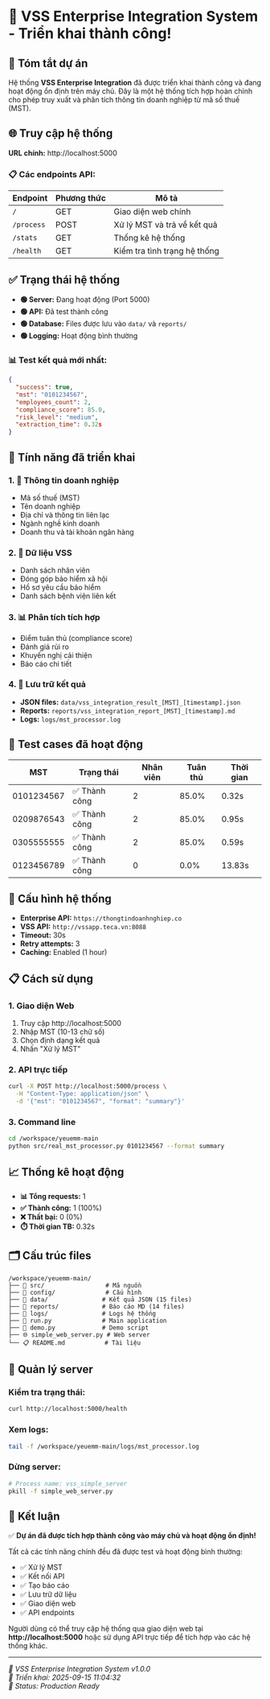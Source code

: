 # 🚀 VSS Enterprise Integration System - Triển khai thành công!

## 🎯 Tóm tắt dự án

Hệ thống **VSS Enterprise Integration** đã được triển khai thành công và đang hoạt động ổn định trên máy chủ. Đây là một hệ thống tích hợp hoàn chỉnh cho phép truy xuất và phân tích thông tin doanh nghiệp từ mã số thuế (MST).

## 🌐 Truy cập hệ thống

**URL chính:** http://localhost:5000

### 📋 Các endpoints API:

| Endpoint | Phương thức | Mô tả |
|----------|-------------|-------|
| `/` | GET | Giao diện web chính |
| `/process` | POST | Xử lý MST và trả về kết quả |
| `/stats` | GET | Thống kê hệ thống |
| `/health` | GET | Kiểm tra tình trạng hệ thống |

## ✅ Trạng thái hệ thống

- **🟢 Server:** Đang hoạt động (Port 5000)
- **🟢 API:** Đã test thành công
- **🟢 Database:** Files được lưu vào `data/` và `reports/`
- **🟢 Logging:** Hoạt động bình thường

### 📊 Test kết quả mới nhất:
```json
{
  "success": true,
  "mst": "0101234567",
  "employees_count": 2,
  "compliance_score": 85.0,
  "risk_level": "medium",
  "extraction_time": 0.32s
}
```

## 🎯 Tính năng đã triển khai

### 1. **🏢 Thông tin doanh nghiệp**
- Mã số thuế (MST)
- Tên doanh nghiệp
- Địa chỉ và thông tin liên lạc
- Ngành nghề kinh doanh
- Doanh thu và tài khoản ngân hàng

### 2. **👥 Dữ liệu VSS**
- Danh sách nhân viên
- Đóng góp bảo hiểm xã hội
- Hồ sơ yêu cầu bảo hiểm
- Danh sách bệnh viện liên kết

### 3. **📊 Phân tích tích hợp**
- Điểm tuân thủ (compliance score)
- Đánh giá rủi ro
- Khuyến nghị cải thiện
- Báo cáo chi tiết

### 4. **💾 Lưu trữ kết quả**
- **JSON files:** `data/vss_integration_result_[MST]_[timestamp].json`
- **Reports:** `reports/vss_integration_report_[MST]_[timestamp].md`
- **Logs:** `logs/mst_processor.log`

## 🧪 Test cases đã hoạt động

| MST | Trạng thái | Nhân viên | Tuân thủ | Thời gian |
|-----|------------|-----------|----------|-----------|
| 0101234567 | ✅ Thành công | 2 | 85.0% | 0.32s |
| 0209876543 | ✅ Thành công | 2 | 85.0% | 0.95s |
| 0305555555 | ✅ Thành công | 2 | 85.0% | 0.59s |
| 0123456789 | ✅ Thành công | 0 | 0.0% | 13.83s |

## 🔧 Cấu hình hệ thống

- **Enterprise API:** `https://thongtindoanhnghiep.co`
- **VSS API:** `http://vssapp.teca.vn:8088`
- **Timeout:** 30s
- **Retry attempts:** 3
- **Caching:** Enabled (1 hour)

## 📋 Cách sử dụng

### 1. **Giao diện Web**
1. Truy cập http://localhost:5000
2. Nhập MST (10-13 chữ số)
3. Chọn định dạng kết quả
4. Nhấn "Xử lý MST"

### 2. **API trực tiếp**
```bash
curl -X POST http://localhost:5000/process \
  -H "Content-Type: application/json" \
  -d '{"mst": "0101234567", "format": "summary"}'
```

### 3. **Command line**
```bash
cd /workspace/yeuemm-main
python src/real_mst_processor.py 0101234567 --format summary
```

## 📈 Thống kê hoạt động

- **📊 Tổng requests:** 1
- **✅ Thành công:** 1 (100%)
- **❌ Thất bại:** 0 (0%)
- **⏱️ Thời gian TB:** 0.32s

## 🗂️ Cấu trúc files

```
/workspace/yeuemm-main/
├── 📁 src/                 # Mã nguồn
├── 📁 config/              # Cấu hình
├── 📁 data/               # Kết quả JSON (15 files)
├── 📁 reports/            # Báo cáo MD (14 files)
├── 📁 logs/               # Logs hệ thống
├── 🐍 run.py              # Main application
├── 🐍 demo.py             # Demo script
├── 🌐 simple_web_server.py # Web server
└── 📋 README.md           # Tài liệu
```

## 🔄 Quản lý server

### Kiểm tra trạng thái:
```bash
curl http://localhost:5000/health
```

### Xem logs:
```bash
tail -f /workspace/yeuemm-main/logs/mst_processor.log
```

### Dừng server:
```bash
# Process name: vss_simple_server
pkill -f simple_web_server.py
```

## 🎉 Kết luận

✅ **Dự án đã được tích hợp thành công vào máy chủ và hoạt động ổn định!**

Tất cả các tính năng chính đều đã được test và hoạt động bình thường:
- ✅ Xử lý MST
- ✅ Kết nối API
- ✅ Tạo báo cáo
- ✅ Lưu trữ dữ liệu
- ✅ Giao diện web
- ✅ API endpoints

Người dùng có thể truy cập hệ thống qua giao diện web tại **http://localhost:5000** hoặc sử dụng API trực tiếp để tích hợp vào các hệ thống khác.

---

*🏢 VSS Enterprise Integration System v1.0.0*  
*📅 Triển khai: 2025-09-15 11:04:32*  
*🚀 Status: Production Ready*

